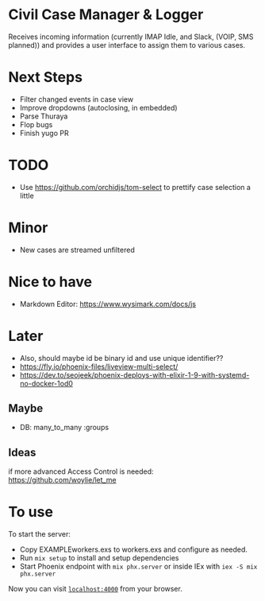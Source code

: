 # Civil Case Manager & Logger
Receives incoming information (currently IMAP Idle, and Slack, (VOIP, SMS planned)) and provides a 
user interface to assign them to various cases. 

# Next Steps
* Filter changed events in case view
* Improve dropdowns (autoclosing, in embedded)
* Parse Thuraya 
* Flop bugs
* Finish yugo PR
  
# TODO
* Use https://github.com/orchidjs/tom-select to prettify case selection a little

# Minor
* New cases are streamed unfiltered

# Nice to have
* Markdown Editor: https://www.wysimark.com/docs/js

# Later
* Also, should maybe id be binary id and use unique identifier??
* https://fly.io/phoenix-files/liveview-multi-select/
* https://dev.to/seojeek/phoenix-deploys-with-elixir-1-9-with-systemd-no-docker-1od0

## Maybe
* DB: many_to_many :groups

## Ideas
if more advanced Access Control is needed:
https://github.com/woylie/let_me


# To use
To start the server:

  * Copy EXAMPLEworkers.exs to workers.exs and configure as needed.
  * Run `mix setup` to install and setup dependencies
  * Start Phoenix endpoint with `mix phx.server` or inside IEx with `iex -S mix phx.server`

Now you can visit [`localhost:4000`](http://localhost:4000) from your browser.

